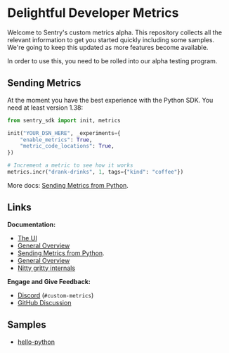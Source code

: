 # Delightful Developer Metrics

Welcome to Sentry's custom metrics alpha.  This repository collects all the relevant information
to get you started quickly including some samples.  We're going to keep this updated as more
features become available.

In order to use this, you need to be rolled into our alpha testing program.

## Sending Metrics

At the moment you have the best experience with the Python SDK.  You need at least version
1.38:

```python
from sentry_sdk import init, metrics

init("YOUR_DSN_HERE", _experiments={
    "enable_metrics": True,
    "metric_code_locations": True,
})

# Increment a metric to see how it works
metrics.incr("drank-drinks", 1, tags={"kind": "coffee"})
```

More docs: [Sending Metrics from Python](https://develop.sentry.dev/delightful-developer-metrics/sending-metrics-sdk/).

## Links

**Documentation:**

* [The UI](https://develop.sentry.dev/delightful-developer-metrics/ui/)
* [General Overview](https://develop.sentry.dev/delightful-developer-metrics/)
* [Sending Metrics from Python](https://develop.sentry.dev/delightful-developer-metrics/sending-metrics-sdk/).
* [General Overview](https://develop.sentry.dev/delightful-developer-metrics/)
* [Nitty gritty internals](https://develop.sentry.dev/sdk/metrics/)

**Engage and Give Feedback:**

* [Discord](https://discord.gg/sentry) (`#custom-metrics`)
* [GitHub Discussion](https://github.com/getsentry/sentry/discussions/58584)

## Samples

* [hello-python](python/main.py)